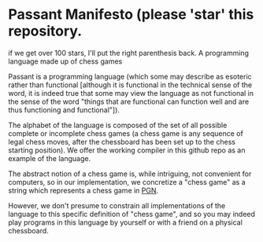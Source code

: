 # Passant Manifesto (please 'star' this repository.
if we get over 100 stars, I'll put the right parenthesis back.
A programming language made up of chess games

Passant is a programming language (which some may describe as esoteric rather than functional [although it is functional in the technical sense of the word, it is indeed true that some may view the language as not functional in the sense of the word "things that are functional can function well and are thus functioning and functional"]).

The alphabet of the language is composed of the set of all possible complete or incomplete chess games (a chess game is any sequence of legal chess moves, after the chessboard has been set up to the chess starting position).  We offer the working compiler in this github repo as an example of the language.

The abstract notion of a chess game is, while intriguing, not convenient for computers, so in our implementation, we concretize a "chess game" as a string which represents a chess game in [PGN](https://en.wikipedia.org/wiki/Portable_Game_Notation).

However, we don't presume to constrain all implementations of the language to this specific definition of "chess game", and so you may indeed play programs in this language by yourself or with a friend on a physical chessboard.
